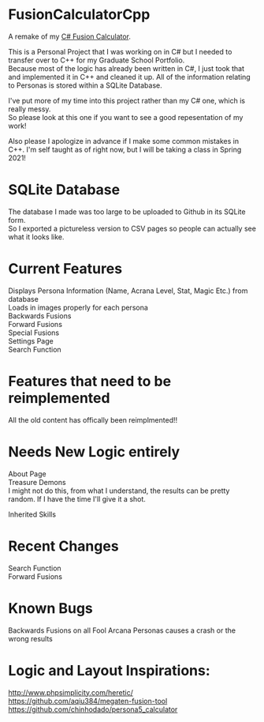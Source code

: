 # FusionCalculatorCpp
A remake of my [C# Fusion Calculator](https://github.com/PierreT12/FusionCalculatorCSharp).

This is a Personal Project that I was working on in C# but I needed to transfer over to C++ for my Graduate School Portfolio.  
Because most of the logic has already been written in C#, I just took that and implemented it in C++ and cleaned it up. All of the information relating to Personas is stored within a SQLite Database.  

I've put more of my time into this project rather than my C# one, which is really messy.  
So please look at this one if you want to see a good repesentation of my work!      

Also please I apologize in advance if I make some common mistakes in C++. I'm self taught as of right now, but I will be taking a class in Spring 2021!  

# SQLite Database
The database I made was too large to be uploaded to Github in its SQLite form.  
So I exported a pictureless version to CSV pages so people can actually see what it looks like.  

# Current Features

Displays Persona Information (Name, Acrana Level, Stat, Magic Etc.) from database  
Loads in images properly for each persona  
Backwards Fusions  
Forward Fusions  
Special Fusions  
Settings Page  
Search Function

# Features that need to be reimplemented
All the old content has offically been reimplmented!!  


# Needs New Logic entirely
About Page   
Treasure Demons  
I might not do this, from what I understand, the results can be pretty random. If I have the time I'll give it a shot.  
  
Inherited Skills  

# Recent Changes
Search Function  
Forward Fusions  

# Known Bugs
Backwards Fusions on all Fool Arcana Personas causes a crash or the wrong results  




# Logic and Layout Inspirations:

http://www.phpsimplicity.com/heretic/  
https://github.com/aqiu384/megaten-fusion-tool  
https://github.com/chinhodado/persona5_calculator  
